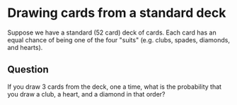 # Drawing cards from a standard deck

Suppose we have a standard (52 card) deck of cards. Each card has an equal
chance of being one of the four "suits" (e.g. clubs, spades, diamonds, and
hearts).

## Question

If you draw 3 cards from the deck, one a time, what is the probability that you
draw a club, a heart, and a diamond in that order?
